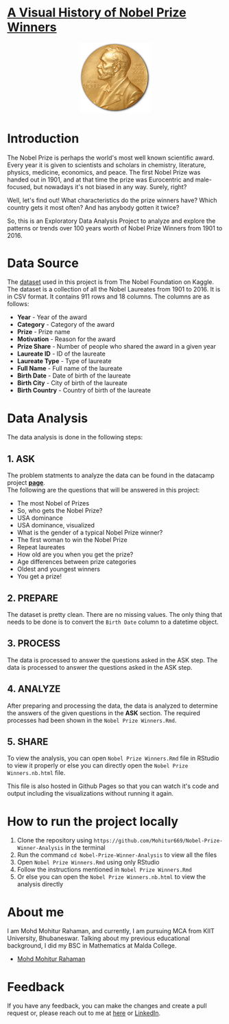 # [A Visual History of Nobel Prize Winners](https://mohitur669.github.io/Nobel-Prize-Winner-Analysis/)

<p align="center" width="100%">
    <img width="33%" src="img/nobel.png">
</p>

# Introduction

The Nobel Prize is perhaps the world's most well known scientific award. Every year it is given to scientists and scholars in chemistry, literature, physics, medicine, economics, and peace. The first Nobel Prize was handed out in 1901, and at that time the prize was Eurocentric and male-focused, but nowadays it's not biased in any way. Surely, right?

Well, let's find out! What characteristics do the prize winners have? Which country gets it most often? And has anybody gotten it twice?

So, this is an Exploratory Data Analysis Project to analyze and explore the patterns or trends over 100 years worth of Nobel Prize Winners from 1901 to 2016. 

# Data Source
The [dataset](https://www.kaggle.com/nobelfoundation/nobel-laureates) used in this project is from The Nobel Foundation on Kaggle. The dataset is a collection of all the Nobel Laureates from 1901 to 2016. It is in CSV format. It contains 911 rows and 18 columns. The columns are as follows:

* **Year** - Year of the award
* **Category** - Category of the award
* **Prize** - Prize name
* **Motivation** - Reason for the award
* **Prize Share** - Number of people who shared the award in a given year
* **Laureate ID** - ID of the laureate
* **Laureate Type** - Type of laureate
* **Full Name** - Full name of the laureate
* **Birth Date** - Date of birth of the laureate
* **Birth City** - City of birth of the laureate
* **Birth Country** - Country of birth of the laureate

# Data Analysis
The data analysis is done in the following steps:
## 1. ASK
The problem statments to analyze the data can be found in the datacamp project [**page**](https://app.datacamp.com/learn/projects/nobel-winners/guided/Python). <br>
The following are the questions that will be answered in this project:

* The most Nobel of Prizes
* So, who gets the Nobel Prize?
* USA dominance
* USA dominance, visualized
* What is the gender of a typical Nobel Prize winner?
* The first woman to win the Nobel Prize
* Repeat laureates
* How old are you when you get the prize?
* Age differences between prize categories
* Oldest and youngest winners
* You get a prize!

## 2. PREPARE
The dataset is pretty clean. There are no missing values. The only thing that needs to be done is to convert the `Birth Date` column to a datetime object.

## 3. PROCESS
The data is processed to answer the questions asked in the ASK step. The data is processed to answer the questions asked in the ASK step. 

## 4. ANALYZE
After preparing and processing the data, the data is analyzed to determine the answers of the given questions in the **ASK** section. The required processes had been shown in the `Nobel Prize Winners.Rmd`.

## 5. SHARE
To view the analysis, you can open `Nobel Prize Winners.Rmd` file in RStudio to view it properly or else you can directly open the `Nobel Prize Winners.nb.html` file.

This file is also hosted in Github Pages so that you can watch it's code and output including the visualizations without running it again.

# How to run the project locally
1. Clone the repository using `https://github.com/Mohitur669/Nobel-Prize-Winner-Analysis` in the terminal
2. Run the command `cd Nobel-Prize-Winner-Analysis` to view all the files
3. Open `Nobel Prize Winners.Rmd` using only RStudio
4. Follow the instructions mentioned in `Nobel Prize Winners.Rmd`
5. Or else you can open the `Nobel Prize Winners.nb.html` to view the analysis directly

# About me
I am Mohd Mohitur Rahaman, and currently, I am pursuing MCA from KIIT University, Bhubaneswar. Talking about my previous educational background, I did my BSC in Mathematics at Malda College.

- [Mohd Mohitur Rahaman](https://linktr.ee/mohitur)

# Feedback
If you have any feedback, you can make the changes and create a pull request or, please reach out to me at [here](mohitur669@gmail.com) or [LinkedIn](https://www.linkedin.com/in/mohitur02).
